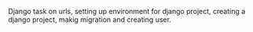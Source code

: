 Django task on urls, setting up environment for django project, creating a django project, makig migration and creating user.
